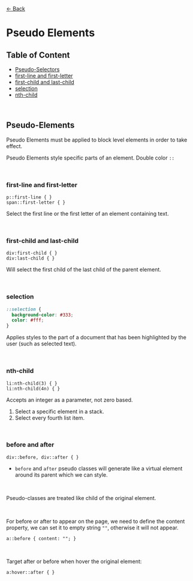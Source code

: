 [&larr; Back](./README.md)

# Pseudo Elements

## Table of Content

- [Pseudo-Selectors](#pseudo-elements)
- [first-line and first-letter](#first-line-and-first-letter)
- [first-child and last-child](#first-child-and-last-child)
- [selection](#selection)
- [nth-child](#nth-child)

<br>

## Pseudo-Elements

Pseudo Elements must be applied to block level elements in order to take effect.

Pseudo Elements style specific parts of an element. Double color `::`

<br>

### first-line and first-letter

```
p::first-line { }
span::first-letter { }
```

Select the first line or the first letter of an element containing text.

<br>

### first-child and last-child

```
div:first-child { }
div:last-child { }
```

Will select the first child of the last child of the parent element.

<br>

### selection

```css
::selection {
  background-color: #333;
  color: #fff;
}
```

Applies styles to the part of a document that has been highlighted by the user (such as selected text).

<br>

### nth-child

```
li:nth-child(3) { }
li:nth-child(4n) { }
```

Accepts an integer as a parameter, not zero based.

1. Select a specific element in a stack.
2. Select every fourth list item.

<br>

### before and after

```
div::before, div::after { }
```

- `before` and `after` pseudo classes will generate like a virtual element around its parent which we can style.

<br>

Pseudo-classes are treated like child of the original element.

<br>

For before or after to appear on the page, we need to define the content property, we can set it to empty string `""`, otherwise it will not appear.

```
a::before { content: ""; }
```

<br>

Target after or before when hover the original element:

```
a:hover::after { }
```

<br>
